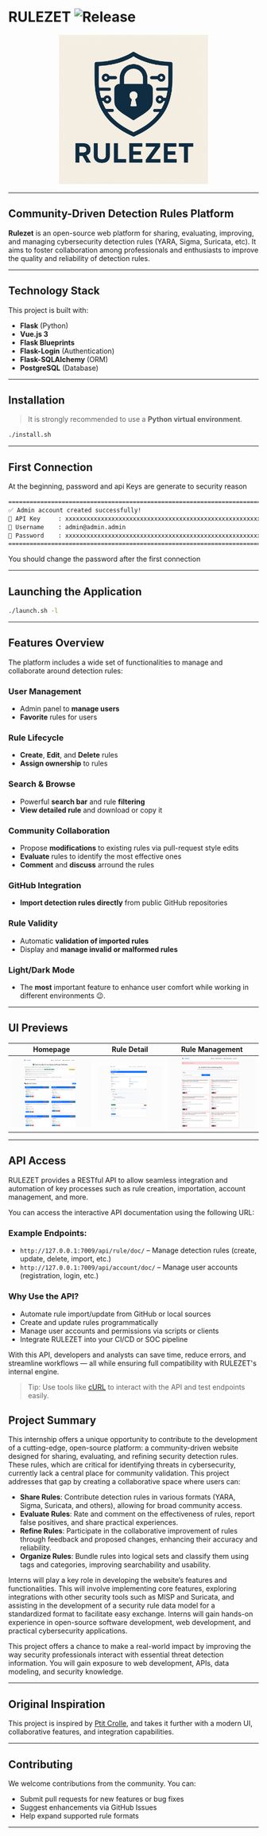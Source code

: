 # RULEZET  ![Release](https://github.com/ngsoti/rulezet-core/releases/tag/v1.0.0)

<p align="center">
  <img src="https://raw.githubusercontent.com/ngsoti/rulezet-core/main/doc/logo_rulezet.png" width="300" alt="Rulezet logo">
</p>

---

## Community-Driven Detection Rules Platform

**Rulezet** is an open-source web platform for sharing, evaluating, improving, and managing cybersecurity detection rules (YARA, Sigma, Suricata, etc). It aims to foster collaboration among professionals and enthusiasts to improve the quality and reliability of detection rules.

---

## Technology Stack

This project is built with:

- **Flask** (Python)
- **Vue.js 3**
- **Flask Blueprints**
- **Flask-Login** (Authentication)
- **Flask-SQLAlchemy** (ORM)
- **PostgreSQL** (Database)

---

## Installation

> It is strongly recommended to use a **Python virtual environment**.

```bash
./install.sh
```

---

## First Connection

At the beginning, password and api Keys are generate to security reason


```bash
====================================================================================================
✅ Admin account created successfully!
🔑 API Key     : xxxxxxxxxxxxxxxxxxxxxxxxxxxxxxxxxxxxxxxxxxxxxxxxxxxxxxxxxxxx ( Unique secret key )
👤 Username    : admin@admin.admin
🔐 Password    : xxxxxxxxxxxxxxxxxxxxxxxxxxxxxxxxxxxxxxxxxxxxxxxxxxxxxxxxxxxx   (⚠️ Change it after first login)
====================================================================================================

```

You should change the password after the first connection 

---

## Launching the Application

```bash
./launch.sh -l
```

---

## Features Overview

The platform includes a wide set of functionalities to manage and collaborate around detection rules:

### User Management
- Admin panel to **manage users**  
- **Favorite** rules for users

### Rule Lifecycle
- **Create**, **Edit**, and **Delete** rules  
- **Assign ownership** to rules  

### Search & Browse
- Powerful **search bar** and rule **filtering**  
- **View detailed rule** and download or copy it  

### Community Collaboration
- Propose **modifications** to existing rules via pull-request style edits 
- **Evaluate** rules to identify the most effective ones
- **Comment** and **discuss** arround the rules  

### GitHub Integration
- **Import detection rules directly** from public GitHub repositories  

### Rule Validity
- Automatic **validation of imported rules**
- Display and **manage invalid or malformed rules**  

### Light/Dark Mode

- The **most** important feature to enhance user comfort while working in different environments 😉.

---

## UI Previews

| Homepage | Rule Detail | Rule Management |
|---------|--------------|-----------------|
| ![Home](https://raw.githubusercontent.com/ngsoti/rulezet-core/main/doc/rulezet_readme.png) | ![Detail](https://raw.githubusercontent.com/ngsoti/rulezet-core/main/doc/rulezet_detail_readme.png) | ![Readme](https://raw.githubusercontent.com/ngsoti/rulezet-core/main/doc/rulezet_invalid_rule.png) |

---

## API Access

RULEZET provides a RESTful API to allow seamless integration and automation of key processes such as rule creation, importation, account management, and more.

You can access the interactive API documentation using the following URL:


### Example Endpoints:
- `http://127.0.0.1:7009/api/rule/doc/` – Manage detection rules (create, update, delete, import, etc.)
- `http://127.0.0.1:7009/api/account/doc/` – Manage user accounts (registration, login, etc.)

### Why Use the API?

- Automate rule import/update from GitHub or local sources  
- Create and update rules programmatically  
- Manage user accounts and permissions via scripts or clients  
- Integrate RULEZET into your CI/CD or SOC pipeline  

With this API, developers and analysts can save time, reduce errors, and streamline workflows — all while ensuring full compatibility with RULEZET's internal engine.

> Tip: Use tools like [cURL](https://curl.se/) to interact with the API and test endpoints easily.

## Project Summary

This internship offers a unique opportunity to contribute to the development of a cutting-edge, open-source platform: a community-driven website designed for sharing, evaluating, and refining security detection rules. These rules, which are critical for identifying threats in cybersecurity, currently lack a central place for community validation. This project addresses that gap by creating a collaborative space where users can:

- **Share Rules**: Contribute detection rules in various formats (YARA, Sigma, Suricata, and others), allowing for broad community access.
- **Evaluate Rules**: Rate and comment on the effectiveness of rules, report false positives, and share practical experiences.
- **Refine Rules**: Participate in the collaborative improvement of rules through feedback and proposed changes, enhancing their accuracy and reliability.
- **Organize Rules**: Bundle rules into logical sets and classify them using tags and categories, improving searchability and usability.

Interns will play a key role in developing the website’s features and functionalities. This will involve implementing core features, exploring integrations with other security tools such as MISP and Suricata, and assisting in the development of a security rule data model for a standardized format to facilitate easy exchange. Interns will gain hands-on experience in open-source software development, web development, and practical cybersecurity applications. 

This project offers a chance to make a real-world impact by improving the way security professionals interact with essential threat detection information. You will gain exposure to web development, APIs, data modeling, and security knowledge.


---

## Original Inspiration

This project is inspired by [Ptit Crolle](https://github.com/DavidCruciani/ptit-crolle), and takes it further with a modern UI, collaborative features, and integration capabilities.

---

## Contributing

We welcome contributions from the community. You can:
- Submit pull requests for new features or bug fixes
- Suggest enhancements via GitHub Issues
- Help expand supported rule formats

---

